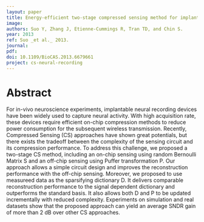 ```yaml
---
layout: paper
title: Energy-efficient two-stage compressed sensing method for implantable neural recordings
image:
authors: Suo Y, Zhang J, Etienne-Cummings R, Tran TD, and Chin S.
year: 2013
ref: Suo _et al._ 2013.
journal:
pdf:
doi: 10.1109/BioCAS.2013.6679661
project: cs-neural-recording
---
```


# Abstract
For in-vivo neuroscience experiments, implantable neural recording devices have been widely used to capture neural activity. With high acquisition rate, these devices require efficient on-chip compression methods to reduce power consumption for the subsequent wireless transmission. Recently, Compressed Sensing (CS) approaches have shown great potentials, but there exists the tradeoff between the complexity of the sensing circuit and its compression performance. To address this challenge, we proposed a two-stage CS method, including an on-chip sensing using random Bernoulli Matrix S and an off-chip sensing using Puffer transformation P. Our approach allows a simple circuit design and improves the reconstruction performance with the off-chip sensing. Moreover, we proposed to use measureed data as the sparsifying dictionary D. It delivers comparable reconstruction performance to the signal dependent dictionary and outperforms the standard basis. It also allows both D and P to be updated incrementally with reduced complexity. Experiments on simulation and real datasets show that the proposed approach can yield an average SNDR gain of more than 2 dB over other CS approaches.
